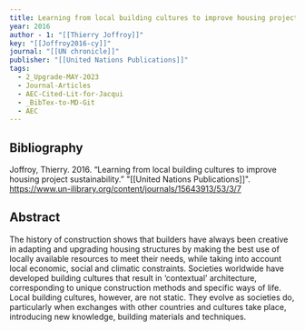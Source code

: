 ```yaml
---
title: Learning from local building cultures to improve housing project sustainability
year: 2016
author - 1: "[[Thierry Joffroy]]"
key: "[[Joffroy2016-cy]]"
journal: "[[UN chronicle]]"
publisher: "[[United Nations Publications]]"
tags:
  - 2_Upgrade-MAY-2023
  - Journal-Articles
  - AEC-Cited-Lit-for-Jacqui
  - _BibTex-to-MD-Git
  - AEC
---
```


## Bibliography
Joffroy, Thierry. 2016. “Learning from local building cultures to improve housing project sustainability.” "[[United Nations Publications]]". https://www.un-ilibrary.org/content/journals/15643913/53/3/7

## Abstract
The history of construction shows that builders have always been creative in adapting and upgrading housing structures by making the best use of locally available resources to meet their needs, while taking into account local economic, social and climatic constraints. Societies worldwide have developed building cultures that result in ‘contextual’ architecture, corresponding to unique construction methods and specific ways of life. Local building cultures, however, are not static. They evolve as societies do, particularly when exchanges with other countries and cultures take place, introducing new knowledge, building materials and techniques.
